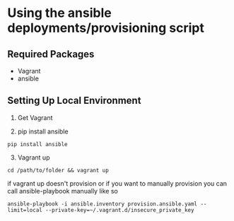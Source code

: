 Using the ansible deployments/provisioning script
=================================================

## Required Packages

* Vagrant
* ansible

## Setting Up Local Environment

1. Get Vagrant

2. pip install ansible

```
pip install ansible
```

3. Vagrant up

```
cd /path/to/folder && vagrant up
```

if vagrant up doesn't provision or if you want to manually provision you can call ansible-playbook manually like so
```
ansible-playbook -i ansible.inventory provision.ansible.yaml --limit=local --private-key=~/.vagrant.d/insecure_private_key
```
